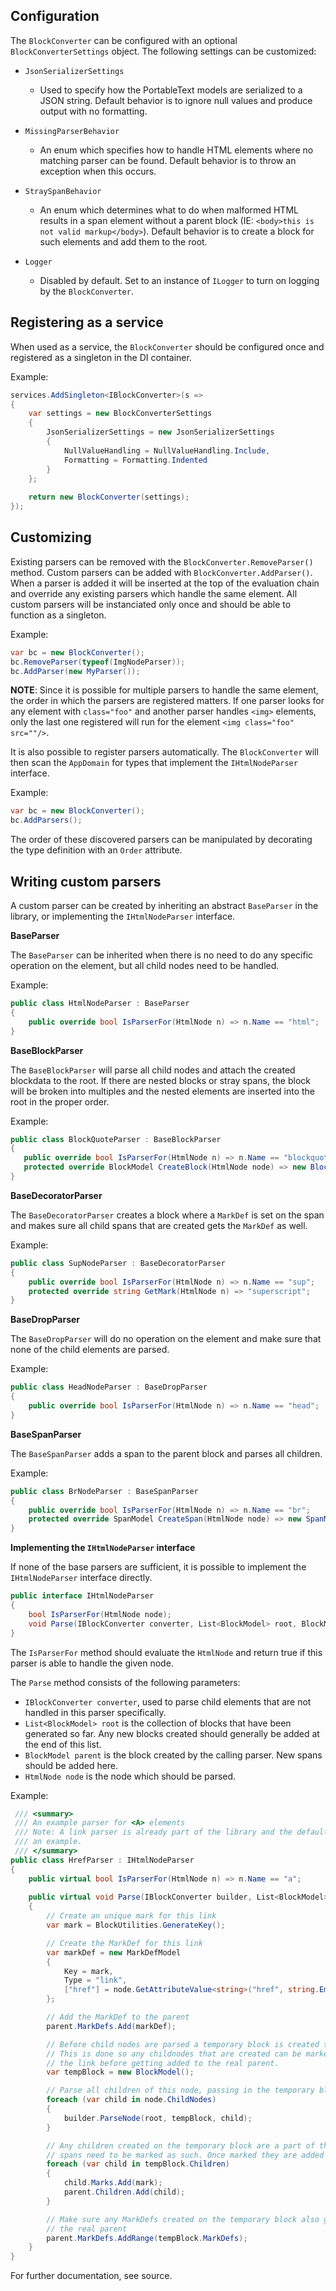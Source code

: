 
## Configuration

The `BlockConverter` can be configured with an optional `BlockConverterSettings` object. The following settings can be customized:

 - `JsonSerializerSettings`
	 - Used to specify how the PortableText models are serialized to a JSON string. Default behavior is to ignore null values and produce output with no formatting.
	 
- `MissingParserBehavior`
	- An enum which specifies how to handle HTML elements where no matching parser can be found. Default behavior is to throw an exception when this occurs.
	
- `StraySpanBehavior`
	- An enum which determines what to do when malformed HTML results in a span element without a parent block (IE: `<body>this is not valid markup</body>`). Default behavior is to create a block for such elements and add them to the root.

- `Logger`
	- Disabled by default. Set to an instance of `ILogger` to turn on logging by the `BlockConverter`.

## Registering as a service

When used as a service, the `BlockConverter` should be configured once and registered as a singleton in the DI container.

Example:

```csharp
services.AddSingleton<IBlockConverter>(s =>
{
    var settings = new BlockConverterSettings
    {
        JsonSerializerSettings = new JsonSerializerSettings 
        {
            NullValueHandling = NullValueHandling.Include,
            Formatting = Formatting.Indented
        }
    };
	
    return new BlockConverter(settings);
});
```
## Customizing

Existing parsers can be removed with the `BlockConverter.RemoveParser()` method. Custom parsers can be added with `BlockConverter.AddParser()`.  When a parser is added it will be inserted at the top of the evaluation chain and override any existing parsers which handle the same element.
All custom parsers will be instanciated only once and should be able to function as a singleton.

Example:

```csharp
var bc = new BlockConverter();
bc.RemoveParser(typeof(ImgNodeParser));
bc.AddParser(new MyParser());
```

**NOTE**: Since it is possible for multiple parsers to handle the same element, the order in which the parsers are registered matters. If one parser looks for any element with `class="foo"` and another parser handles `<img>` elements, only the last one registered will run for the element `<img class="foo" src=""/>`.

It is also possible to register parsers automatically. The `BlockConverter` will then scan the `AppDomain` for types that implement the `IHtmlNodeParser` interface. 

Example:

```csharp
var bc = new BlockConverter();
bc.AddParsers();
```
The order of these discovered parsers can be manipulated by decorating the type definition with an `Order` attribute.

## Writing custom parsers

A custom parser can be created by inheriting an abstract `BaseParser` in the library, or implementing the `IHtmlNodeParser` interface.

**BaseParser**

The `BaseParser` can be inherited when there is no need to do any specific operation on the element, but all child nodes need to be handled.

Example:

```csharp
public class HtmlNodeParser : BaseParser
{
	public override bool IsParserFor(HtmlNode n) => n.Name == "html";
}
```

**BaseBlockParser**

The `BaseBlockParser` will parse all child nodes and attach the created blockdata to the root. If there are nested blocks or stray spans, the block will be broken into multiples and the nested elements are inserted into the root in the proper order.

Example:

 ```csharp
public class BlockQuoteParser : BaseBlockParser
{
    public override bool IsParserFor(HtmlNode n) => n.Name == "blockquote";
	protected override BlockModel CreateBlock(HtmlNode node) => new BlockModel(style: "blockquote");
}
```

**BaseDecoratorParser**

The `BaseDecoratorParser`  creates a block where a `MarkDef`  is set on the span and makes sure all child spans that are created gets the `MarkDef` as well.

Example:

```csharp
public class SupNodeParser : BaseDecoratorParser
{
    public override bool IsParserFor(HtmlNode n) => n.Name == "sup";
    protected override string GetMark(HtmlNode n) => "superscript";
}
```

**BaseDropParser**

The `BaseDropParser` will do no operation on the element and make sure that none of the child elements are parsed.

Example:

```csharp
public class HeadNodeParser : BaseDropParser
{
    public override bool IsParserFor(HtmlNode n) => n.Name == "head";
}
```

**BaseSpanParser**

The `BaseSpanParser` adds a span to the parent block and parses all children.

Example:

```csharp
public class BrNodeParser : BaseSpanParser
{
	public override bool IsParserFor(HtmlNode n) => n.Name == "br";
    protected override SpanModel CreateSpan(HtmlNode node) => new SpanModel(text: "\n");
}
```

**Implementing the `IHtmlNodeParser` interface**

If none of the base parsers are sufficient, it is possible to implement the `IHtmlNodeParser` interface directly.

```csharp
public interface IHtmlNodeParser
{
    bool IsParserFor(HtmlNode node);
    void Parse(IBlockConverter converter, List<BlockModel> root, BlockModel parent, HtmlNode node);
}
```

The `IsParserFor` method should evaluate the `HtmlNode` and return true if this parser is able to handle the given node.

The `Parse` method consists of the following parameters:

- `IBlockConverter converter`, used to parse child elements that are not handled in this parser specifically.
- `List<BlockModel> root` is the collection of blocks that have been generated so far. Any new blocks created should generally be added at the end of this list.
- `BlockModel parent` is the block created by the calling parser.  New spans should be added here.
- `HtmlNode node` is the node which should be parsed.

Example:

```csharp
 /// <summary>
 /// An example parser for <A> elements
 /// Note: A link parser is already part of the library and the default parsers, this is just
 /// an example.
 /// </summary>
public class HrefParser : IHtmlNodeParser
{
    public virtual bool IsParserFor(HtmlNode n) => n.Name == "a";
    
    public virtual void Parse(IBlockConverter builder, List<BlockModel> root, BlockModel parent, HtmlNode node)
    {           
        // Create an unique mark for this link
        var mark = BlockUtilities.GenerateKey();

        // Create the MarkDef for this link
        var markDef = new MarkDefModel
        {
            Key = mark,
            Type = "link",
            ["href"] = node.GetAttributeValue<string>("href", string.Empty)
        };

        // Add the MarkDef to the parent
        parent.MarkDefs.Add(markDef);

        // Before child nodes are parsed a temporary block is created to act as a parent.
        // This is done so any childnodes that are created can be marked as being part of 
        // the link before getting added to the real parent.
        var tempBlock = new BlockModel();

        // Parse all children of this node, passing in the temporary block as their parent
        foreach (var child in node.ChildNodes)
        {
            builder.ParseNode(root, tempBlock, child);
        }

        // Any children created on the temporary block are a part of this link and their 
        // spans need to be marked as such. Once marked they are added to the real parent.
        foreach (var child in tempBlock.Children)
        {
            child.Marks.Add(mark);               
            parent.Children.Add(child);
        }

        // Make sure any MarkDefs created on the temporary block also gets passed on to 
        // the real parent
        parent.MarkDefs.AddRange(tempBlock.MarkDefs);
    }
}
```

For further documentation, see source.